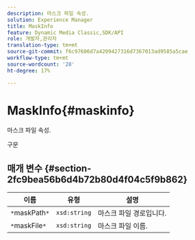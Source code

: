```yaml
---
description: 마스크 파일 속성.
solution: Experience Manager
title: MaskInfo
feature: Dynamic Media Classic,SDK/API
role: 개발자,관리자
translation-type: tm+mt
source-git-commit: f6c97606d7a4209427316d7367013ad9585a5cae
workflow-type: tm+mt
source-wordcount: '28'
ht-degree: 17%

---
```



# MaskInfo{#maskinfo}

마스크 파일 속성.

구문

## 매개 변수 {#section-2fc9bea56b6d4b72b80d4f04c5f9b862}

| 이름 | 유형 | 설명 |
|---|---|---|
| `*`maskPath`*` | `xsd:string` | 마스크 파일 경로입니다. |
| `*`maskFile`*` | `xsd:string` | 마스크 파일 이름. |

